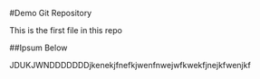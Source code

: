 #Demo Git Repository

This is the first file in this repo

##Ipsum Below

JDUKJWNDDDDDDDjkenekjfnefkjwenfnwejwfkwekfjnejkfwenjkf